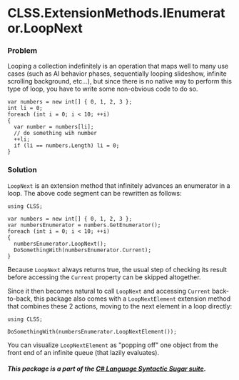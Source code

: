 ﻿# CLSS.ExtensionMethods.IEnumerator.LoopNext

### Problem

Looping a collection indefinitely is an operation that maps well to many use cases (such as AI behavior phases, sequentially looping slideshow, infinite scrolling background,  etc...), but since there is no native way to perform this type of loop, you have to write some non-obvious code to do so.

```
var numbers = new int[] { 0, 1, 2, 3 };
int li = 0;
foreach (int i = 0; i < 10; ++i)
{
  var number = numbers[li];
  // do something wih number
  ++li;
  if (li == numbers.Length) li = 0;
}
```

### Solution

`LoopNext` is an extension method that infinitely advances an enumerator in a loop. The above code segment can be rewritten as follows:

```
using CLSS;

var numbers = new int[] { 0, 1, 2, 3 };
var numbersEnumerator = numbers.GetEnumerator();
foreach (int i = 0; i < 10; ++i)
{
  numbersEnumerator.LoopNext();
  DoSomethingWith(numbersEnumerator.Current);
}
```

Because `LoopNext` always returns true, the usual step of checking its result before accessing the `Current` property can be skipped altogether.

Since it then becomes natural to call `LoopNext` and accessing `Current` back-to-back, this package also comes with a `LoopNextElement` extension method that combines these 2 actions, moving to the next element in a loop directly:

```
using CLSS;

DoSomethingWith(numbersEnumerator.LoopNextElement());
```

You can visualize `LoopNextElement` as "popping off" one object from the front end of an infinite queue (that lazily evaluates).

##### This package is a part of the [C# Language Syntactic Sugar suite](https://github.com/tonygiang/CLSS).